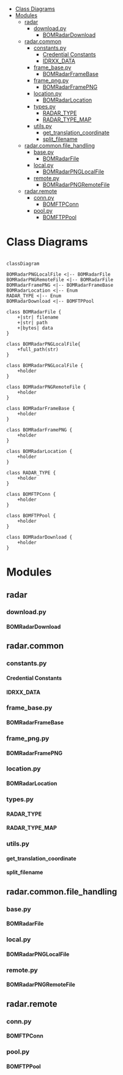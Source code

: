- [Class Diagrams](#class-diagrams)
- [Modules](#modules)
  - [radar](#radar)
    - [download.py](#downloadpy)
      - [BOMRadarDownload](#bomradardownload)
  - [radar.common](#radarcommon)
    - [constants.py](#constantspy)
      - [Credential Constants](#credential-constants)
      - [IDRXX\_DATA](#idrxx_data)
    - [frame\_base.py](#frame_basepy)
      - [BOMRadarFrameBase](#bomradarframebase)
    - [frame\_png.py](#frame_pngpy)
      - [BOMRadarFramePNG](#bomradarframepng)
    - [location.py](#locationpy)
      - [BOMRadarLocation](#bomradarlocation)
    - [types.py](#typespy)
      - [RADAR\_TYPE](#radar_type)
      - [RADAR\_TYPE\_MAP](#radar_type_map)
    - [utils.py](#utilspy)
      - [get\_translation\_coordinate](#get_translation_coordinate)
      - [split\_filename](#split_filename)
  - [radar.common.file\_handling](#radarcommonfile_handling)
    - [base.py](#basepy)
      - [BOMRadarFile](#bomradarfile)
    - [local.py](#localpy)
      - [BOMRadarPNGLocalFile](#bomradarpnglocalfile)
    - [remote.py](#remotepy)
      - [BOMRadarPNGRemoteFile](#bomradarpngremotefile)
  - [radar.remote](#radarremote)
    - [conn.py](#connpy)
      - [BOMFTPConn](#bomftpconn)
    - [pool.py](#poolpy)
      - [BOMFTPPool](#bomftppool)


# Class Diagrams


```mermaid

classDiagram

BOMRadarPNGLocalFile <|-- BOMRadarFile
BOMRadarPNGRemoteFile <|-- BOMRadarFile
BOMRadarFramePNG <|-- BOMRadarFrameBase
BOMRadarLocation <|-- Enum
RADAR_TYPE <|-- Enum
BOMRadarDownload <|-- BOMFTPPool

class BOMRadarFile {
    +|str| filename
    +|str| path
    +|bytes| data
}

class BOMRadarPNGLocalFile{
    +full_path(str)
}

class BOMRadarPNGLocalFile {
    +holder
}

class BOMRadarPNGRemoteFile {
    +holder
}

class BOMRadarFrameBase {
    +holder
}

class BOMRadarFramePNG {
    +holder
}

class BOMRadarLocation {
    +holder
}

class RADAR_TYPE {
    +holder
}

class BOMFTPConn {
    +holder
}

class BOMFTPPool {
    +holder
}

class BOMRadarDownload {
    +holder
}

```

# Modules

## radar

### download.py

#### BOMRadarDownload

## radar.common

### constants.py

#### Credential Constants

#### IDRXX_DATA

### frame_base.py

#### BOMRadarFrameBase

### frame_png.py

#### BOMRadarFramePNG

### location.py

#### BOMRadarLocation

### types.py

#### RADAR_TYPE

#### RADAR_TYPE_MAP

### utils.py

#### get_translation_coordinate

#### split_filename

## radar.common.file_handling

### base.py

#### BOMRadarFile

### local.py

#### BOMRadarPNGLocalFile

### remote.py

#### BOMRadarPNGRemoteFile

## radar.remote

### conn.py

#### BOMFTPConn

### pool.py

#### BOMFTPPool
